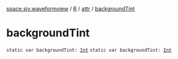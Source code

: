 [space.siy.waveformview](../../index.md) / [R](../index.md) / [attr](index.md) / [backgroundTint](./background-tint.md)

# backgroundTint

`static var backgroundTint: `[`Int`](https://kotlinlang.org/api/latest/jvm/stdlib/kotlin/-int/index.html)
`static var backgroundTint: `[`Int`](https://kotlinlang.org/api/latest/jvm/stdlib/kotlin/-int/index.html)